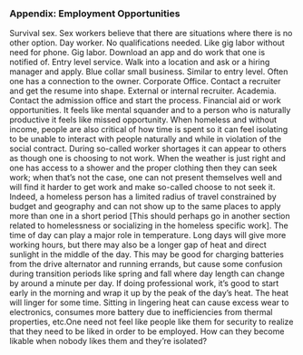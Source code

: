 ### Appendix: Employment Opportunities

Survival sex. Sex workers believe that there are situations where there is no other option.
Day worker. No qualifications needed. Like gig labor without need for phone.
Gig labor. Download an app and do work that one is notified of.
Entry level service. Walk into a location and ask or a hiring manager and apply.
Blue collar small business. Similar to entry level. Often one has a connection to the owner.
Corporate Office. Contact a recruiter and get the resume into shape. External or internal recruiter.
Academia. Contact the admission office and start the process. Financial aid or work opportunities.
It feels like mental squander and to a person who is naturally productive it feels like missed 
opportunity. When homeless and without income, people are also critical of how time is spent so it 
can feel isolating to be unable to interact with people naturally and while in violation of the social 
contract. During so-called worker shortages it can appear to others as though one is choosing to not 
work. When the weather is just right and one has access to a shower and the proper clothing then 
they can seek work; when that’s not the case, one can not present themselves well and will find it 
harder to get work and make so-called choose to not seek it. Indeed, a homeless person has a limited
radius of travel constrained by budget and geography and can not show up to the same places to 
apply more than one in a short period [This should perhaps go in another section related to 
homelessness or socializing in the homeless specific work].
The time of day can play a major role in temperature. Long days will give more working hours, but 
there may also be a longer gap of heat and direct sunlight in the middle of the day. This may be good
for charging batteries from the drive alternator and running errands, but cause some confusion 
during transition periods like spring and fall where day length can change by around a minute per 
day. If doing professional work, it’s good to start early in the morning and wrap it up by the peak of 
the day’s heat. The heat will linger for some time. Sitting in lingering heat can cause excess wear to 
electronics, consumes more battery due to inefficiencies from thermal properties, etc.One need not feel like people like them for security to realize that they need to be liked in order to 
be employed. How can they become likable when nobody likes them and they’re isolated?